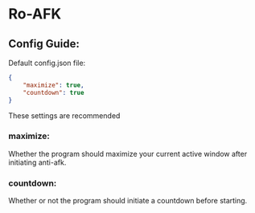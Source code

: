 # Ro-AFK

## Config Guide:

Default config.json file:
```json
{
    "maximize": true,
    "countdown": true
}
```
These settings are recommended

### maximize:
Whether the program should maximize your current active window after initiating anti-afk.

### countdown:
Whether or not the program should initiate a countdown before starting.
